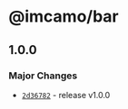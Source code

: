 # @imcamo/bar

## 1.0.0

### Major Changes

- [`2d36782`](https://github.com/imcamo/circular-dependency-package/commit/2d3678241073c22ab58f239902c4734c127947a7) - release v1.0.0
